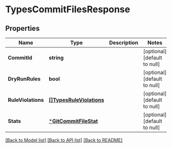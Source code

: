 # TypesCommitFilesResponse

## Properties
Name | Type | Description | Notes
------------ | ------------- | ------------- | -------------
**CommitId** | **string** |  | [optional] [default to null]
**DryRunRules** | **bool** |  | [optional] [default to null]
**RuleViolations** | [**[]TypesRuleViolations**](TypesRuleViolations.md) |  | [optional] [default to null]
**Stats** | [***GitCommitFileStat**](GitCommitFileStat.md) |  | [optional] [default to null]

[[Back to Model list]](../README.md#documentation-for-models) [[Back to API list]](../README.md#documentation-for-api-endpoints) [[Back to README]](../README.md)

